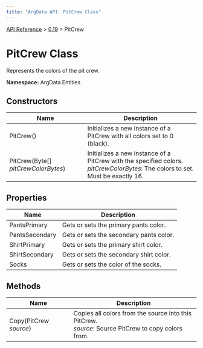 ```yaml
---
title: "ArgData API: PitCrew Class"
---
```


[API Reference](/argdata/api/) &gt; [0.19](/argdata/api/0.19/) &gt; PitCrew

# PitCrew Class

Represents the colors of the pit crew.

**Namespace:** ArgData.Entities

## Constructors

<table class="table table-bordered table-striped ">
<thead>
  <tr>
    <th>Name</th>
    <th>Description</th>
  </tr>
</thead>
<tbody>
  <tr>
    <td>PitCrew()</td>
    <td>Initializes a new instance of a PitCrew with all colors set to 0 (black).</td>
  </tr>
  <tr>
    <td>PitCrew(Byte[] <em>pitCrewColorBytes</em>)</td>
    <td>Initializes a new instance of a PitCrew with the specified colors.<br /><em>pitCrewColorBytes</em>: The colors to set. Must be exactly 16.<br /></td>
  </tr>
</tbody>
</table>


## Properties

<table class="table table-bordered table-striped ">
<thead>
  <tr>
    <th>Name</th>
    <th>Description</th>
  </tr>
</thead>
<tbody>
  <tr>
    <td>PantsPrimary</td>
    <td>Gets or sets the primary pants color.</td>
  </tr>
  <tr>
    <td>PantsSecondary</td>
    <td>Gets or sets the secondary pants color.</td>
  </tr>
  <tr>
    <td>ShirtPrimary</td>
    <td>Gets or sets the primary shirt color.</td>
  </tr>
  <tr>
    <td>ShirtSecondary</td>
    <td>Gets or sets the secondary shirt color.</td>
  </tr>
  <tr>
    <td>Socks</td>
    <td>Gets or sets the color of the socks.</td>
  </tr>
</tbody>
</table>


## Methods

<table class="table table-bordered table-striped ">
<thead>
  <tr>
    <th>Name</th>
    <th>Description</th>
  </tr>
</thead>
<tbody>
  <tr>
    <td>Copy(PitCrew <em>source</em>)</td>
    <td>Copies all colors from the source into this PitCrew.<br /><em>source</em>: Source PitCrew to copy colors from.<br /></td>
  </tr>
</tbody>
</table>


